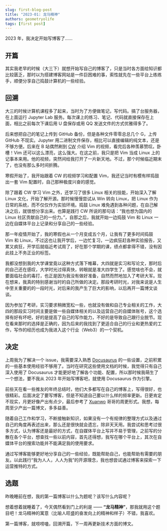 ```yaml
---
slug: first-blog-post
title: "2023-01: 龙马精神"
authors: geometryolife
tags: [first post]
---
```


2023 年，我决定开始写博客了……

<!--truncate-->

## 开篇

其实我老早的时候（大三下）就想开始写自己的博客了，只是当时各方面给知识都比较匮乏，那时以为搭建博客网站是一件巨困难的事，索性就先在一些平台上练练手，顺便分享自己捣鼓计算机的一些经验。

## 回溯

大三的时候计算机课程多了起来，当时为了方便做笔记，写代码。搞了台服务器，在上面运行 Jupyter Lab 服务。每次课上的练习、笔记、代码就直接保存在上面，相比之前每次下课后用 U 盘保存或用 QQ 发送文件的方式优雅得多了。

后来想把自己的笔记上传到 GitHub 备份，但是各种文件零零总总几个 G，上传 GitHub 不现实。Jupyter 用二进制文件保存，相比可以直接编辑的纯文本，还是不够方便。后来在 B 站偶然刷到 [CW](https://b23.tv/55Bo9Qh) 介绍 Vim 的视频，看完后各种羡慕赞叹。卧槽！Vim 还可以这么漂亮，这么强大。在这之前，我只是把 Vim 当成 Linux 上的记事本来用。他的视频，突然间给我打开了一片新天地。不过，那个时候临近期末了，也没有那么多时间折腾。

寒假开始了，我开始跟着 CW 的视频学习和配置 Vim，我还记当时有模有样捣鼓出一套 Vim 配置时，自己那种极度兴奋的感觉。

除了跟着 CW 学习 Vim 之外，还学习了很多 Linux 相关的技能，开始深入了解 Linux 文化，开始了解开源。那时候慢慢尝试从 Win 转向 Linux，把 Linux 作为日常的系统，而不仅仅作为实验环境。捣鼓 Linux 难免遇到各种问题，在自己解决之后，就很想分享出来。也算是践行 CW 所说的那句话：“我也想为国内的 Linux 社区贡献自己的一份力。”，自那之后，我就开始一边捣鼓 Vim 和 Linux 一边在自媒体平台上记录和分享自己的一些经验。

那一年疫情开始了，我的寒假也从一个月变成五个月，让我有了更多时间捣鼓 Vim 和 Linux，不过这也让我开学后，一边忙复习，一边疯狂赶各种实验报告，又累又疯狂，开学后就临近考试周了，好在那个学期的课，绩点都拿得不错，没有因此挂上不务正业的标签。

我都没想到我的大学课堂竟以这种方式落下帷幕，大四就是实习和写论文，那时后的自己还在感叹，大学时光过得真快，转眼就是准大四学生了。感觉啥也不会，就要面临社会的毒打，也正是因为我没有做好准备，自然而然地加入了考研大军。现在想来，我真的特别感谢当时的自己所做的决定。那段考研时光，对我来说是人生中至关重要的的一段时光，对后来的我产生了巨大的影响，以后再开一篇博文谈谈。

因为参加了考研，实习要求稍微宽松一些，也就没有做和自己专业相关的工作，大四的那段实习时间主要是做一些自媒体相关的以及运营自己的自媒体账号，这个选择有好有坏吧，好的是提高了自己的写作能力，不好的是导致自己跟行业脱节。现在看来那时的选择是正确的，因为后来的我找到了更适合自己的行业和更热爱的工作，写作的经历也成为我进入这个行业（Web3）的一个契机。

## 决定

上周我为了解决一个 issue，我需要深入熟悉 [Docusaurus](https://docusaurus.io/) 的一些设置，之前积累的一些基本使用经验不够用了。当时在研究这些使用文档的时候，我觉得只有自己深入使用了 Docusaurus 才能更好地了解各个功能、配置，所以那时候我萌生了一个想法，要不我从 2023 年开始写博客吧，就使用 Docusaurus 作为引擎。

前些天在看一些推友的年终总结时，他们大多都写在自己的博客上，写得很好，也很精彩。后面决定了要写博客，但是不知道自己要以什么样的频率更新。日更肯定不现实，月更好像产出有点少，最后参考了 [Xuanwo](https://twitter.com/OnlyXuanwo) 哥哥的周更形式。我想，每周至少产出一篇博文，多多益善。

随着自己工作和学习，不断接触新知识，如果没有一个有规律的整理方式以及通过自己的角度再表述出来，那么还是很快就会遗忘，除非天天用。我尝试和思考过很多方式，认为博客还是最好的方式，在自媒体平台上写并不易于管理，之前写的分散在各个平台，想查找一些以前内容，首先还得想，我写在哪个平台上，其次在自媒体平台的搜索功能并不能满足我的使用要求。

通过写博客能够更好地分享自己的一些经验，既能帮助自己，也能帮助有需要的朋友。以此践行“我为人人，人人为我”的开源理念，我也想尝试通过博客来探索一下运营推特的方式。

## 选题

昨晚睡前在想，我的第一篇博客以什么为题呢？该写什么内容呢？

想着想着就睡着了，今天偶然看到门上的利是 —— **“龙马精神”**，那我就用这个题目吧！龙马精神的寓意（比喻人旺盛的奋发向上的精神和样子）不错，我喜欢。

第一篇博客，就唠唠嗑，回溯开篇，下一周再更新技术方面的博文。
